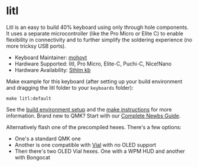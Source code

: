 # litl

Litl is an easy to build 40% keyboard using only through hole components. It uses a separate microcontroller (like the Pro Micro or Elite C) to enable flexibility in connectivity and to further simplify the soldering experience (no more tricksy USB ports).

* Keyboard Maintainer: [mohoyt](https://github.com/mohoyt)
* Hardware Supported: litl, Pro Micro, Elite-C, Puchi-C, Nice!Nano
* Hardware Availability: [Sthlm kb](https://sthlmkb.com/shop/litl-keyboard-kit/)

Make example for this keyboard (after setting up your build environment and dragging the litl folder to your `keyboards` folder):

    make litl:default

See the [build environment setup](https://docs.qmk.fm/#/getting_started_build_tools) and the [make instructions](https://docs.qmk.fm/#/getting_started_make_guide) for more information. Brand new to QMK? Start with our [Complete Newbs Guide](https://docs.qmk.fm/#/newbs).

Alternatively flash one of the precompiled hexes. There's a few options:
* One's a standard QMK one
* Another is one compatible with [Vial](https://get.vial.today) with no OLED support
* Then there's two OLED Vial hexes. One with a WPM HUD and another with Bongocat
